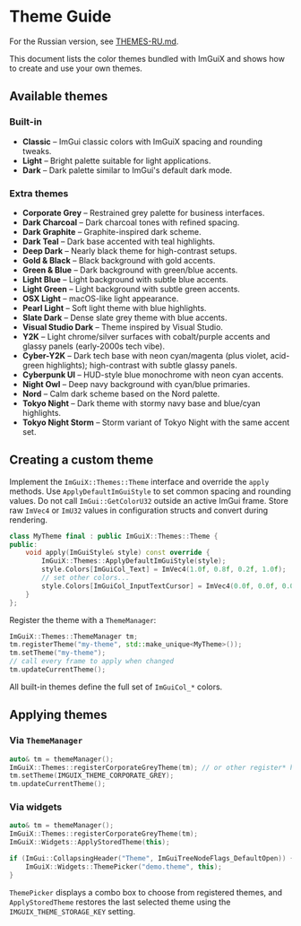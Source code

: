 # Theme Guide

For the Russian version, see [THEMES-RU.md](THEMES-RU.md).

This document lists the color themes bundled with ImGuiX and shows how to create and use your own themes.

## Available themes

### Built-in

- **Classic** – ImGui classic colors with ImGuiX spacing and rounding tweaks.
- **Light** – Bright palette suitable for light applications.
- **Dark** – Dark palette similar to ImGui's default dark mode.

### Extra themes

- **Corporate Grey** – Restrained grey palette for business interfaces.
- **Dark Charcoal** – Dark charcoal tones with refined spacing.
- **Dark Graphite** – Graphite-inspired dark scheme.
- **Dark Teal** – Dark base accented with teal highlights.
- **Deep Dark** – Nearly black theme for high-contrast setups.
- **Gold & Black** – Black background with gold accents.
- **Green & Blue** – Dark background with green/blue accents.
- **Light Blue** – Light background with subtle blue accents.
- **Light Green** – Light background with subtle green accents.
- **OSX Light** – macOS-like light appearance.
- **Pearl Light** – Soft light theme with blue highlights.
- **Slate Dark** – Dense slate grey theme with blue accents.
- **Visual Studio Dark** – Theme inspired by Visual Studio.
- **Y2K** – Light chrome/silver surfaces with cobalt/purple accents and glassy panels (early-2000s tech vibe).
- **Cyber-Y2K** – Dark tech base with neon cyan/magenta (plus violet, acid-green highlights); high-contrast with subtle glassy panels.
- **Cyberpunk UI** – HUD-style blue monochrome with neon cyan accents.
- **Night Owl** – Deep navy background with cyan/blue primaries.
- **Nord** – Calm dark scheme based on the Nord palette.
- **Tokyo Night** – Dark theme with stormy navy base and blue/cyan highlights.
- **Tokyo Night Storm** – Storm variant of Tokyo Night with the same accent set.

## Creating a custom theme

Implement the `ImGuiX::Themes::Theme` interface and override the `apply` methods. Use `ApplyDefaultImGuiStyle` to set common spacing and rounding values.
Do not call `ImGui::GetColorU32` outside an active ImGui frame.
Store raw `ImVec4` or `ImU32` values in configuration structs and convert during rendering.

```cpp
class MyTheme final : public ImGuiX::Themes::Theme {
public:
    void apply(ImGuiStyle& style) const override {
        ImGuiX::Themes::ApplyDefaultImGuiStyle(style);
        style.Colors[ImGuiCol_Text] = ImVec4(1.0f, 0.8f, 0.2f, 1.0f);
        // set other colors...
        style.Colors[ImGuiCol_InputTextCursor] = ImVec4(0.0f, 0.0f, 0.0f, 1.0f); // cursor color
    }
};
```

Register the theme with a `ThemeManager`:

```cpp
ImGuiX::Themes::ThemeManager tm;
tm.registerTheme("my-theme", std::make_unique<MyTheme>());
tm.setTheme("my-theme");
// call every frame to apply when changed
tm.updateCurrentTheme();
```

All built-in themes define the full set of `ImGuiCol_*` colors.

## Applying themes

### Via `ThemeManager`

```cpp
auto& tm = themeManager();
ImGuiX::Themes::registerCorporateGreyTheme(tm); // or other register* helpers
tm.setTheme(IMGUIX_THEME_CORPORATE_GREY);
tm.updateCurrentTheme();
```

### Via widgets

```cpp
auto& tm = themeManager();
ImGuiX::Themes::registerCorporateGreyTheme(tm);
ImGuiX::Widgets::ApplyStoredTheme(this);

if (ImGui::CollapsingHeader("Theme", ImGuiTreeNodeFlags_DefaultOpen)) {
    ImGuiX::Widgets::ThemePicker("demo.theme", this);
}
```

`ThemePicker` displays a combo box to choose from registered themes, and `ApplyStoredTheme` restores the last selected theme using the `IMGUIX_THEME_STORAGE_KEY` setting.


